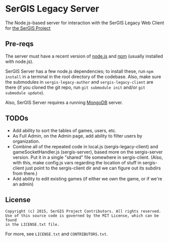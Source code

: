 # SerGIS Legacy Server

The Node.js-based server for interaction with the SerGIS Legacy Web Client for [the SerGIS Project](http://sergisproject.github.io/)

## Pre-reqs

The server must have a recent version of [node.js](http://www.nodejs.org/) and [npm](https://npmjs.org/) (usually installed with node.js).

SerGIS Server has a few node.js dependencies; to install these, run `npm install` in a terminal in the root directory of the codebase. Also, make sure the submodules in `sergis-legacy-author` and `sergis-legacy-client` are there (if you cloned the git repo, run `git submodule init` and/or `git submodule update`).

Also, SerGIS Server requires a running [MongoDB](https://www.mongodb.org/) server.

## TODOs

- Add ability to sort the tables of games, users, etc.
- As Full Admin, on the Admin page, add ability to filter users by organization.
- Combine all of the repeated code in local.js (sergis-legacy-client) and gameSocketHandler.js (sergis-server), based more on the sergis-server version. Put it in a single "shared" file somewhere in sergis-client. (Also, with this, make config.js vars regarding the location of stuff in sergis-client just point to the sergis-client dir and we can figure out its subdirs from there.)
- Add ability to edit existing games (if either we own the game, or if we're an admin)

## License

    Copyright (c) 2015, SerGIS Project Contributors. All rights reserved.
    Use of this source code is governed by the MIT License, which can be found
    in the LICENSE.txt file.

For more, see `LICENSE.txt` and `CONTRIBUTORS.txt`.
